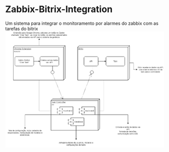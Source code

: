 # Zabbix-Bitrix-Integration
Um sistema para integrar o monitoramento por alarmes do zabbix com as tarefas do bitrix
![alt text](/doc/Zabbix-Manager.png)
